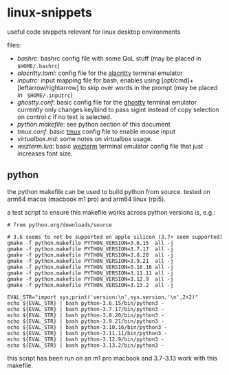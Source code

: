 # linux-snippets
useful code snippets relevant for linux desktop environments

files:
- _bashrc_: bashrc config file with some QoL stuff (may be placed in ``` $HOME/.bashrc```)
- _alacritty.toml_: config file for the [alacritty](https://alacritty.org) terminal emulator
- _inputrc_: input mapping file for bash, enables using \[opt/cmd\]+\[leftarrow/rightarrow\] to skip over words in the prompt (may be placed in ``` $HOME/.inputrc```)
- _ghostty.conf_: basic config file for the [ghostty](https://ghostty.org/) terminal emulator. currently only changes keybind to pass sigint instead of copy selection on control c if no text is selected.
- _python.makefile_: see python section of this document
- _tmux.conf_: basic [tmux](https://github.com/tmux/tmux) config file to enable mouse input
- _virtualbox.md_: some notes on virtualbox usage.
- _wezterm.lua_: basic [wezterm](https://wezfurlong.org/wezterm/index.html) terminal emulator config file that just increases font size.

## python

the python makefile can be used to build python from source. tested on arm64 macos (macbook m1 pro) and arm64 linux (rpi5).

a test script to ensure this makefile works across python versions is, e.g.:
```
# from python.org/downloads/source

# 3.6 seems to not be supported on apple silicon (3.7+ seem supported)
gmake -f python.makefile PYTHON_VERSION=3.6.15  all -j
gmake -f python.makefile PYTHON_VERSION=3.7.17  all -j
gmake -f python.makefile PYTHON_VERSION=3.8.20  all -j
gmake -f python.makefile PYTHON_VERSION=3.9.21  all -j
gmake -f python.makefile PYTHON_VERSION=3.10.16 all -j
gmake -f python.makefile PYTHON_VERSION=3.11.11 all -j
gmake -f python.makefile PYTHON_VERSION=3.12.9  all -j
gmake -f python.makefile PYTHON_VERSION=3.13.2  all -j 

EVAL_STR="import sys;print('version:\n',sys.version,'\n',2+2)"
echo ${EVAL_STR} | bash python-3.6.15/bin/python3 -
echo ${EVAL_STR} | bash python-3.7.17/bin/python3 -
echo ${EVAL_STR} | bash python-3.8.20/bin/python3 -
echo ${EVAL_STR} | bash python-3.9.21/bin/python3 -
echo ${EVAL_STR} | bash python-3.10.16/bin/python3 -
echo ${EVAL_STR} | bash python-3.11.11/bin/python3 -
echo ${EVAL_STR} | bash python-3.12.9/bin/python3 -
echo ${EVAL_STR} | bash python-3.13.2/bin/python3 -
```

this script has been run on an m1 pro macbook and 3.7-3.13 work with this makefile.
